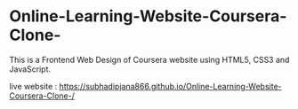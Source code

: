 # Online-Learning-Website-Coursera-Clone-
This is a Frontend Web Design of Coursera website using HTML5, CSS3 and JavaScript.

live website : https://subhadipjana866.github.io/Online-Learning-Website-Coursera-Clone-/
